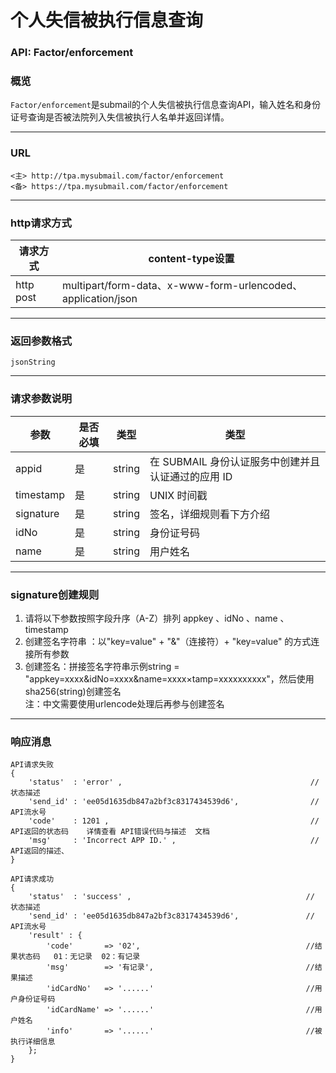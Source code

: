# 个人失信被执行信息查询     
### API: Factor/enforcement
### 概览
`Factor/enforcement`是submail的个人失信被执行信息查询API，输入姓名和身份证号查询是否被法院列入失信被执行人名单并返回详情。
***
### URL
```
<主> http://tpa.mysubmail.com/factor/enforcement  
<备> https://tpa.mysubmail.com/factor/enforcement
```
***
### http请求方式
| 请求方式  | content-type设置                                             |
| --------- | ------------------------------------------------------------ |
| http post | multipart/form-data、x-www-form-urlencoded、application/json |
***
### 返回参数格式
`jsonString`
***
### 请求参数说明
| 参数      | 是否必填 | 类型   | 类型                                               |
| --------- | -------- | ------ | -------------------------------------------------- |
| appid     | 是       | string | 在 SUBMAIL 身份认证服务中创建并且认证通过的应用 ID |
| timestamp | 是       | string | UNIX 时间戳                                        |
| signature | 是       | string | 签名，详细规则看下方介绍                           |
| idNo      | 是       | string | 身份证号码                                         |
| name      | 是       | string | 用户姓名                                           |

***
### signature创建规则
1. 请将以下参数按照字段升序（A-Z）排列    appkey 、idNo 、name 、timestamp
2. 创建签名字符串 ：以"key=value" + "&amp;"（连接符）+ "key=value" 的方式连接所有参数
3. 创建签名：拼接签名字符串示例string = "appkey=xxxx&amp;idNo=xxxx&amp;name=xxxx×tamp=xxxxxxxxxx"，然后使用sha256(string)创建签名  
   注：中文需要使用urlencode处理后再参与创建签名
***
### 响应消息
```
API请求失败
{
    'status'  : 'error' ,                                          // 状态描述
    'send_id' : 'ee05d1635db847a2bf3c8317434539d6',                // API流水号
    'code'    : 1201 ,                                             // API返回的状态码    详情查看 API错误代码与描述  文档
    'msg'     : 'Incorrect APP ID.' ,                              // API返回的描述、  
}
```
```
API请求成功
{
    'status'  : 'success' ,                                       // 状态描述
    'send_id' : 'ee05d1635db847a2bf3c8317434539d6',               // API流水号
    'result' : {
        'code'       => '02',                                     //结果状态码   01：无记录  02：有记录
        'msg'        => '有记录',                                  //结果描述
        'idCardNo'   => '......'                                  //用户身份证号码
        'idCardName' => '......'                                  //用户姓名
        'info'       => '......'                                  //被执行详细信息
    };
}
```